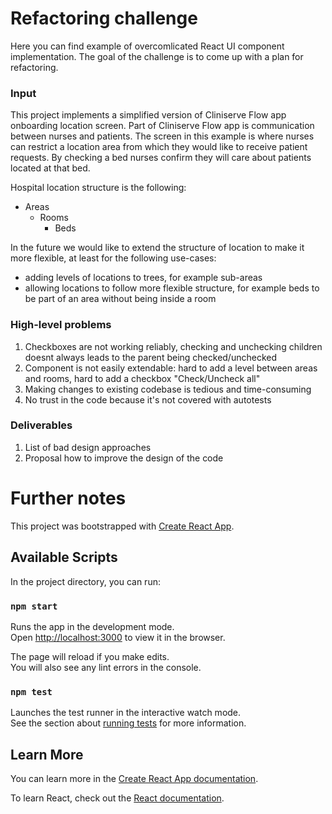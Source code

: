 # Refactoring challenge

Here you can find example of overcomlicated React UI component implementation. The goal of the challenge is to come up with a plan for refactoring.

### Input

This project implements a simplified version of Cliniserve Flow app onboarding location screen. Part of Cliniserve Flow app is communication between nurses and patients. The screen in this example is where nurses can restrict a location area from which they would like to receive patient requests. By checking a bed nurses confirm they will care about patients located at that bed.

Hospital location structure is the following:
* Areas
  * Rooms
    * Beds

In the future we would like to extend the structure of location to make it more flexible, at least for the following use-cases:
- adding levels of locations to trees, for example sub-areas
- allowing locations to follow more flexible structure, for example beds to be part of an area without being inside a room

### High-level problems

1. Checkboxes are not working reliably, checking and unchecking children doesnt always leads to the parent being checked/unchecked
2. Component is not easily extendable: hard to add a level between areas and rooms, hard to add a checkbox "Check/Uncheck all"
3. Making changes to existing codebase is tedious and time-consuming
4. No trust in the code because it's not covered with autotests

### Deliverables

1. List of bad design approaches
2. Proposal how to improve the design of the code

# Further notes

This project was bootstrapped with [Create React App](https://github.com/facebook/create-react-app).

## Available Scripts

In the project directory, you can run:

### `npm start`

Runs the app in the development mode.\
Open [http://localhost:3000](http://localhost:3000) to view it in the browser.

The page will reload if you make edits.\
You will also see any lint errors in the console.

### `npm test`

Launches the test runner in the interactive watch mode.\
See the section about [running tests](https://facebook.github.io/create-react-app/docs/running-tests) for more information.

## Learn More

You can learn more in the [Create React App documentation](https://facebook.github.io/create-react-app/docs/getting-started).

To learn React, check out the [React documentation](https://reactjs.org/).
